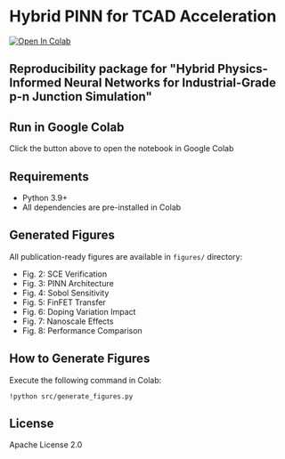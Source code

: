 # Hybrid PINN for TCAD Acceleration
[![Open In Colab](https://colab.research.google.com/assets/colab-badge.svg)](https://colab.research.google.com/github/your_username/hybrid-pinn-tcad/blob/main/hybrid_pinn_tcad.ipynb)

## Reproducibility package for "Hybrid Physics-Informed Neural Networks for Industrial-Grade p-n Junction Simulation"

## Run in Google Colab
Click the button above to open the notebook in Google Colab

## Requirements
- Python 3.9+
- All dependencies are pre-installed in Colab

## Generated Figures
All publication-ready figures are available in `figures/` directory:
- Fig. 2: SCE Verification
- Fig. 3: PINN Architecture
- Fig. 4: Sobol Sensitivity
- Fig. 5: FinFET Transfer
- Fig. 6: Doping Variation Impact
- Fig. 7: Nanoscale Effects
- Fig. 8: Performance Comparison

## How to Generate Figures
Execute the following command in Colab:
```
!python src/generate_figures.py
```

## License
Apache License 2.0